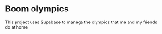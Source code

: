 # Boom olympics

This project uses Supabase to manega the olympics that me and my friends do at home